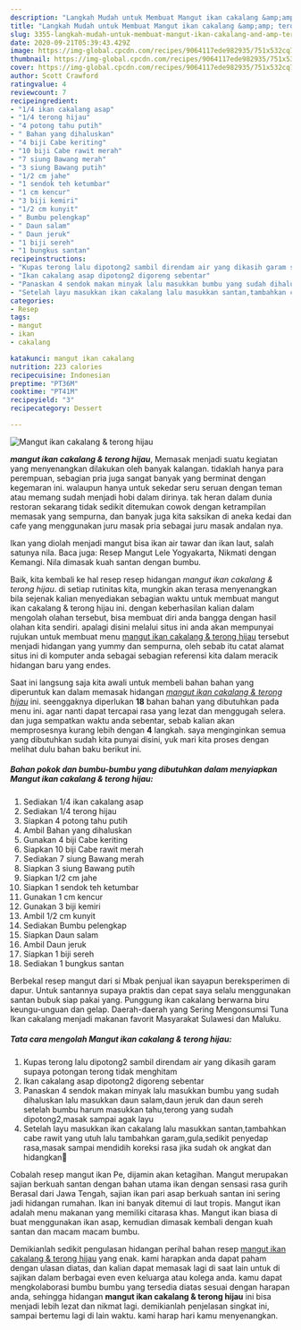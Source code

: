 ```yaml
---
description: "Langkah Mudah untuk Membuat Mangut ikan cakalang &amp;amp; terong hijau yang Menggugah Selera"
title: "Langkah Mudah untuk Membuat Mangut ikan cakalang &amp;amp; terong hijau yang Menggugah Selera"
slug: 3355-langkah-mudah-untuk-membuat-mangut-ikan-cakalang-and-amp-terong-hijau-yang-menggugah-selera
date: 2020-09-21T05:39:43.429Z
image: https://img-global.cpcdn.com/recipes/9064117ede982935/751x532cq70/mangut-ikan-cakalang-terong-hijau-foto-resep-utama.jpg
thumbnail: https://img-global.cpcdn.com/recipes/9064117ede982935/751x532cq70/mangut-ikan-cakalang-terong-hijau-foto-resep-utama.jpg
cover: https://img-global.cpcdn.com/recipes/9064117ede982935/751x532cq70/mangut-ikan-cakalang-terong-hijau-foto-resep-utama.jpg
author: Scott Crawford
ratingvalue: 4
reviewcount: 7
recipeingredient:
- "1/4 ikan cakalang asap"
- "1/4 terong hijau"
- "4 potong tahu putih"
- " Bahan yang dihaluskan"
- "4 biji Cabe keriting"
- "10 biji Cabe rawit merah"
- "7 siung Bawang merah"
- "3 siung Bawang putih"
- "1/2 cm jahe"
- "1 sendok teh ketumbar"
- "1 cm kencur"
- "3 biji kemiri"
- "1/2 cm kunyit"
- " Bumbu pelengkap"
- " Daun salam"
- " Daun jeruk"
- "1 biji sereh"
- "1 bungkus santan"
recipeinstructions:
- "Kupas terong lalu dipotong2 sambil direndam air yang dikasih garam supaya potongan terong tidak menghitam"
- "Ikan cakalang asap dipotong2 digoreng sebentar"
- "Panaskan 4 sendok makan minyak lalu masukkan bumbu yang sudah dihaluskan lalu masukkan daun salam,daun jeruk dan daun sereh setelah bumbu harum masukkan tahu,terong yang sudah dipotong2,masak sampai agak layu"
- "Setelah layu masukkan ikan cakalang lalu masukkan santan,tambahkan cabe rawit yang utuh lalu tambahkan garam,gula,sedikit penyedap rasa,masak sampai mendidih koreksi rasa jika sudah ok angkat dan hidangkan🤗"
categories:
- Resep
tags:
- mangut
- ikan
- cakalang

katakunci: mangut ikan cakalang 
nutrition: 223 calories
recipecuisine: Indonesian
preptime: "PT36M"
cooktime: "PT41M"
recipeyield: "3"
recipecategory: Dessert

---
```



![Mangut ikan cakalang &amp; terong hijau](https://img-global.cpcdn.com/recipes/9064117ede982935/751x532cq70/mangut-ikan-cakalang-terong-hijau-foto-resep-utama.jpg)

<b><i>mangut ikan cakalang &amp; terong hijau</i></b>, Memasak menjadi suatu kegiatan yang menyenangkan dilakukan oleh banyak kalangan. tidaklah hanya para perempuan, sebagian pria juga sangat banyak yang berminat dengan kegemaran ini. walaupun hanya untuk sekedar seru seruan dengan teman atau memang sudah menjadi hobi dalam dirinya. tak heran dalam dunia restoran sekarang tidak sedikit ditemukan cowok dengan ketrampilan memasak yang sempurna, dan banyak juga kita saksikan di aneka kedai dan cafe yang menggunakan juru masak pria sebagai juru masak andalan nya.

Ikan yang diolah menjadi mangut bisa ikan air tawar dan ikan laut, salah satunya nila. Baca juga: Resep Mangut Lele Yogyakarta, Nikmati dengan Kemangi. Nila dimasak kuah santan dengan bumbu.

Baik, kita kembali ke hal resep resep hidangan <i>mangut ikan cakalang &amp; terong hijau</i>. di setiap rutinitas kita, mungkin akan terasa menyenangkan bila sejenak kalian menyediakan sebagian waktu untuk membuat mangut ikan cakalang &amp; terong hijau ini. dengan keberhasilan kalian dalam mengolah olahan tersebut, bisa membuat diri anda bangga dengan hasil olahan kita sendiri. apalagi disini melalui situs ini anda akan mempunyai rujukan untuk membuat menu <u>mangut ikan cakalang &amp; terong hijau</u> tersebut menjadi hidangan yang yummy dan sempurna, oleh sebab itu catat alamat situs ini di komputer anda sebagai sebagian referensi kita dalam meracik hidangan baru yang endes.


Saat ini langsung saja kita awali untuk membeli bahan bahan yang diperuntuk kan dalam memasak hidangan <u><i>mangut ikan cakalang &amp; terong hijau</i></u> ini. seenggaknya diperlukan <b>18</b> bahan bahan yang dibutuhkan pada menu ini. agar nanti dapat tercapai rasa yang lezat dan menggugah selera. dan juga sempatkan waktu anda sebentar, sebab kalian akan memprosesnya kurang lebih dengan <b>4</b> langkah. saya menginginkan semua yang dibutuhkan sudah kita punyai disini, yuk mari kita proses dengan melihat dulu bahan baku berikut ini.

<!--inarticleads1-->

##### Bahan pokok dan bumbu-bumbu yang dibutuhkan dalam menyiapkan Mangut ikan cakalang &amp; terong hijau:

1. Sediakan 1/4 ikan cakalang asap
1. Sediakan 1/4 terong hijau
1. Siapkan 4 potong tahu putih
1. Ambil  Bahan yang dihaluskan
1. Gunakan 4 biji Cabe keriting
1. Siapkan 10 biji Cabe rawit merah
1. Sediakan 7 siung Bawang merah
1. Siapkan 3 siung Bawang putih
1. Siapkan 1/2 cm jahe
1. Siapkan 1 sendok teh ketumbar
1. Gunakan 1 cm kencur
1. Gunakan 3 biji kemiri
1. Ambil 1/2 cm kunyit
1. Sediakan  Bumbu pelengkap
1. Siapkan  Daun salam
1. Ambil  Daun jeruk
1. Siapkan 1 biji sereh
1. Sediakan 1 bungkus santan


Berbekal resep mangut dari si Mbak penjual ikan sayapun bereksperimen di dapur. Untuk santannya supaya praktis dan cepat saya selalu menggunakan santan bubuk siap pakai yang. Punggung ikan cakalang berwarna biru keungu-unguan dan gelap. Daerah-daerah yang Sering Mengonsumsi Tuna Ikan cakalang menjadi makanan favorit Masyarakat Sulawesi dan Maluku. 

<!--inarticleads2-->

##### Tata cara mengolah Mangut ikan cakalang &amp; terong hijau:

1. Kupas terong lalu dipotong2 sambil direndam air yang dikasih garam supaya potongan terong tidak menghitam
1. Ikan cakalang asap dipotong2 digoreng sebentar
1. Panaskan 4 sendok makan minyak lalu masukkan bumbu yang sudah dihaluskan lalu masukkan daun salam,daun jeruk dan daun sereh setelah bumbu harum masukkan tahu,terong yang sudah dipotong2,masak sampai agak layu
1. Setelah layu masukkan ikan cakalang lalu masukkan santan,tambahkan cabe rawit yang utuh lalu tambahkan garam,gula,sedikit penyedap rasa,masak sampai mendidih koreksi rasa jika sudah ok angkat dan hidangkan🤗


Cobalah resep mangut ikan Pe, dijamin akan ketagihan. Mangut merupakan sajian berkuah santan dengan bahan utama ikan dengan sensasi rasa gurih Berasal dari Jawa Tengah, sajian ikan pari asap berkuah santan ini sering jadi hidangan rumahan. Ikan ini banyak ditemui di laut tropis. Mangut ikan adalah menu makanan yang memiliki citarasa khas. Mangut ikan biasa di buat menggunakan ikan asap, kemudian dimasak kembali dengan kuah santan dan macam macam bumbu. 

Demikianlah sedikit pengulasan hidangan perihal bahan resep <u>mangut ikan cakalang &amp; terong hijau</u> yang enak. kami harapkan anda dapat paham dengan ulasan diatas, dan kalian dapat memasak lagi di saat lain untuk di sajikan dalam berbagai even even keluarga atau kolega anda. kamu dapat mengkolaborasi bumbu bumbu yang tersedia diatas sesuai dengan harapan anda, sehingga hidangan <b>mangut ikan cakalang &amp; terong hijau</b> ini bisa menjadi lebih lezat dan nikmat lagi. demikianlah penjelasan singkat ini, sampai bertemu lagi di lain waktu. kami harap hari kamu menyenangkan.
